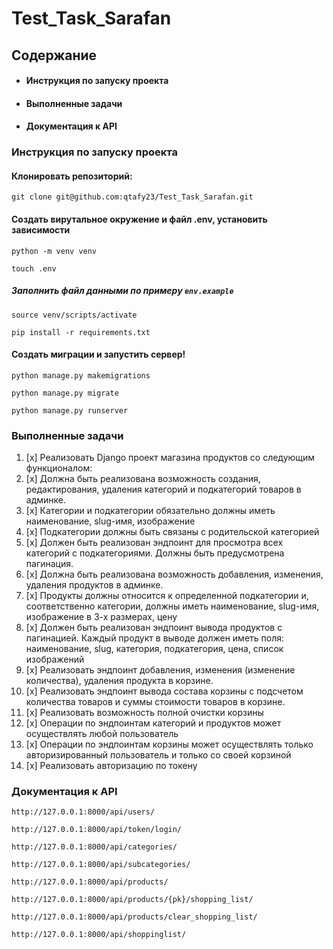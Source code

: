 # **Test_Task_Sarafan**


## **Содержание**

* #### Инструкция по запуску проекта
* #### Выполненные задачи
* #### Документация к API


### **Инструкция по запуску проекта**


#### Клонировать репозиторий:

```
git clone git@github.com:qtafy23/Test_Task_Sarafan.git
```

#### Создать вирутальное окружение и файл .env, установить зависимости

```
python -m venv venv

touch .env
```

##### Заполнить файл данными по примеру `env.example`

```
source venv/scripts/activate

pip install -r requirements.txt
```

#### Создать миграции и запустить сервер!

```
python manage.py makemigrations

python manage.py migrate

python manage.py runserver
```


### **Выполненные задачи**


1. [x] Реализовать Django проект магазина продуктов со следующим функционалом:
2. [x] Должна быть реализована возможность создания, редактирования, удаления категорий и подкатегорий товаров в админке.
3. [x] Категории и подкатегории обязательно должны иметь наименование, slug-имя, изображение
4. [x] Подкатегории должны быть связаны с родительской категорией
5. [x] Должен быть реализован эндпоинт для просмотра всех категорий с подкатегориями. Должны быть предусмотрена пагинация.
6. [x] Должна быть реализована возможность добавления, изменения, удаления продуктов в админке.
7. [x] Продукты должны относится к определенной подкатегории и, соответственно категории, должны иметь наименование, slug-имя, изображение в 3-х размерах, цену
8. [x] Должен быть реализован эндпоинт вывода продуктов с пагинацией. Каждый продукт в выводе должен иметь поля: наименование, slug, категория, подкатегория, цена, список изображений
9. [x] Реализовать эндпоинт добавления, изменения (изменение количества), удаления продукта в корзине.
10. [x] Реализовать эндпоинт вывода  состава корзины с подсчетом количества товаров и суммы стоимости товаров в корзине.
11. [x] Реализовать возможность полной очистки корзины
12. [x] Операции по эндпоинтам категорий и продуктов может осуществлять любой пользователь
13. [x] Операции по эндпоинтам корзины может осуществлять только авторизированный пользователь и только со своей корзиной
14. [x] Реализовать авторизацию по токену


### **Документация к API**


```
http://127.0.0.1:8000/api/users/

http://127.0.0.1:8000/api/token/login/

http://127.0.0.1:8000/api/categories/

http://127.0.0.1:8000/api/subcategories/

http://127.0.0.1:8000/api/products/

http://127.0.0.1:8000/api/products/{pk}/shopping_list/

http://127.0.0.1:8000/api/products/clear_shopping_list/

http://127.0.0.1:8000/api/shoppinglist/
```
